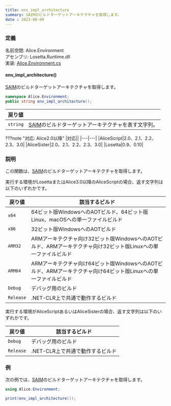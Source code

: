 ```yaml
---
title: env_impl_architecture
summary: SAIMのビルドターゲットアーキテクチャを取得します。
date : 2023-08-09
---
```

### 定義
名前空間: Alice.Environment<br/>
アセンブリ: Losetta.Runtime.dll<br/>
実装: [Alice.Environment.cs](https://github.com/WSOFT-Project/Losetta/blob/master/Losetta.Runtime/Alice.Environment.cs)

#### env_impl_architecture()

[SAIM](../../../general/saim.md)のビルドターゲットアーキテクチャを取得します。

```cs title="AliceScript"
namespace Alice.Environment;
public string env_impl_architecture();
```

|戻り値| |
|-|-|
|`string`|[SAIM](../../../general/saim.md)のビルドターゲットアーキテクチャを表す文字列。|

???note "対応: Alice2.0以降"
    |対応||
    |---|---|
    |AliceScript|2.0、2.1、2.2、2.3、3.0|
    |AliceSister|2.0、2.1、2.2、2.3、3.0|
    |Losetta|0.9、0.10|

### 説明
この関数は、[SAIM](../../../general/saim.md)のビルドターゲットアーキテクチャを取得します。

実行する環境がLosettaまたはAlice3.0以降のAliceScriptの場合、返す文字列は以下のいずれかです。

|戻り値|該当するビルド|
|-|-|
|`x64`|64ビット版WindowsへのAOTビルド、64ビット版Linux、macOSへの単一ファイルビルド|
|`x86`|32ビット版WindowsへのAOTビルド|
|`ARM32`|ARMアーキテクチャ向け32ビット版WindowsへのAOTビルド、ARMアーキテクチャ向け32ビット版Linuxへの単一ファイルビルド|
|`ARM64`|ARMアーキテクチャ向け64ビット版WindowsへのAOTビルド、ARMアーキテクチャ向け64ビット版Linuxへの単一ファイルビルド|
|`Debug`|デバッグ用のビルド|
|`Release`|.NET-CLR上で共通で動作するビルド|

実行する環境がAliceScriptあるいはAliceSisterの場合、返す文字列は以下のいずれかです。

|戻り値|該当するビルド|
|-|-|
|`Debug`|デバッグ用のビルド|
|`Release`|.NET-CLR上で共通で動作するビルド|

### 例
次の例では、[SAIM](../../../general/saim.md)のビルドターゲットアーキテクチャを取得します。

```cs title="AliceScript"
using Alice.Environment;

print(env_impl_architecture());
```